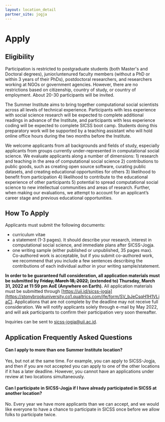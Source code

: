 ```yaml
---
layout: location_detail
partner_site: jogja
---
```


# Apply

## Eligibility

Participation is restricted to postgraduate students (both Master's and Doctoral degrees), junior/untenured faculty members (without a PhD or within 3 years of their PhDs), postdoctoral researchers, and researchers working at NGOs or government agencies. However, there are no restrictions based on citizenship, country of study, or country of employment. About 20-30 participants will be invited.

The Summer Institute aims to bring together computational social scientists across all levels of technical experience. Participants with less experience with social science research will be expected to complete additional readings in advance of the Institute, and participants with less experience coding will be expected to complete SICSS boot camp. Students doing this preparatory work will be supported by a teaching assistant who will hold online office hours during the two months before the Institute.

We welcome applicants from all backgrounds and fields of study, especially applicants from groups currently under-represented in computational social science. We evaluate applicants along a number of dimensions: 1) research and teaching in the area of computational social science 2) contributions to public goods, such as creating open source software, curating public datasets, and creating educational opportunities for others 3) likelihood to benefit from participation 4) likelihood to contribute to the educational experience of other participants 5) potential to spread computational social science to new intellectual communities and areas of research. Further, when making our evaluations, we attempt to account for an applicant’s career stage and previous educational opportunities.

## How To Apply

Applicants must submit the following documents: 

- curriculum vitae
- a statement (1-3 pages). It should describe your research, interest in computational social science, and immediate plans after SICSS-Jogja.
- one writing sample (either published or unpublished, 35 pages max). Co-authored work is acceptable, but if you submit co-authored work, we recommend that you include a few sentences describing the contributions of each individual author in your writing sample/statement.

**In order to be guaranteed full consideration, all application materials must be submitted by ~~Friday, March 18, 2022,~~ (extended to) Thursday, March 31, 2022 at 11:59 pm AoE (Anywhere on Earth).** All application materials must be submitted through [https://uii.id/sicss-jogja](https://stonybrookuniversity.co1.qualtrics.com/jfe/form/SV_bJeCsqH1H1VLjaC). Applications that are not complete by the deadline may not receive full consideration. We will notify applicants solely through e-mail by May 2022, and will ask participants to confirm their participation very soon thereafter.

Inquiries can be sent to sicss-jogja@uii.ac.id.

## Application Frequently Asked Questions

#### Can I apply to more than one Summer Institute location?

Yes, but not at the same time. For example, you can apply to SICSS-Jogja, and then if you are not accepted you can apply to one of the other locations if it has a later deadline. However, you cannot have an applications under review at two locations simultaneously.

#### Can I participate in SICSS-Jogja if I have already participated in SICSS at another location?

No. Every year we have more applicants than we can accept, and we would like everyone to have a chance to participate in SICSS once before we allow folks to participate twice.
